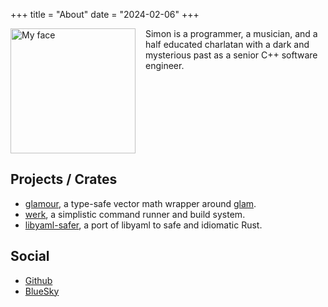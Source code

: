 +++
title = "About"
date = "2024-02-06"
+++

<div style="display: inline-block;">
<img
    src="https://avatars.githubusercontent.com/simonask"
    style="width: 200px; height: 200px; float: left; margin-right: 1rem;"
    title="My face"
/>
Simon is a programmer, a musician, and a half educated charlatan
with a dark and mysterious past as a senior C++ software engineer.
</div>


## Projects / Crates

* [glamour](https://crates.io/crates/glamour), a type-safe vector math wrapper around [glam](https://crates.io/crates/glam).
* [werk](https://github.com/simonask/werk), a simplistic command runner and build system.
* [libyaml-safer](https://crates.io/crates/libyaml-safer), a port of libyaml to safe and idiomatic Rust.

## Social

* [Github](https://github.com/simonask)
* [BlueSky](https://bsky.app/profile/simonask.bsky.social)

